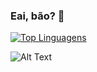 ### Eai, bão? 👋

[![Top Linguagens](https://github-readme-stats.vercel.app/api/top-langs/?username=PedroAugustoRibas&layout=compact)](https://github.com/anuraghazra/github-readme-stats)

![Alt Text](https://i.imgur.com/VfRGV7V.gif)


